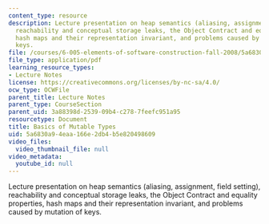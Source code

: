 ```yaml
---
content_type: resource
description: Lecture presentation on heap semantics (aliasing, assignment, field setting),
  reachability and conceptual storage leaks, the Object Contract and equality properties,
  hash maps and their representation invariant, and problems caused by mutation of
  keys.
file: /courses/6-005-elements-of-software-construction-fall-2008/5a6830a94eaa166e2db4b5e820498609_MIT6_005f08_lec16.pdf
file_type: application/pdf
learning_resource_types:
- Lecture Notes
license: https://creativecommons.org/licenses/by-nc-sa/4.0/
ocw_type: OCWFile
parent_title: Lecture Notes
parent_type: CourseSection
parent_uid: 3a88398d-2539-09b4-c278-7feefc951a95
resourcetype: Document
title: Basics of Mutable Types
uid: 5a6830a9-4eaa-166e-2db4-b5e820498609
video_files:
  video_thumbnail_file: null
video_metadata:
  youtube_id: null
---
```

Lecture presentation on heap semantics (aliasing, assignment, field setting), reachability and conceptual storage leaks, the Object Contract and equality properties, hash maps and their representation invariant, and problems caused by mutation of keys.